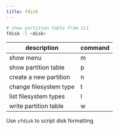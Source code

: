 ```yaml
---
title: fdisk
---
```


```bash
# show partition table from CLI
fdisk -l <disk>
```

description            | command
---                    | ---
show menu              | m
show partition table   | p
create a new partition | n
change filesystem type | t
list filesystem types  | l
write partition table  | w

Use `sfdisk` to script disk formatting
